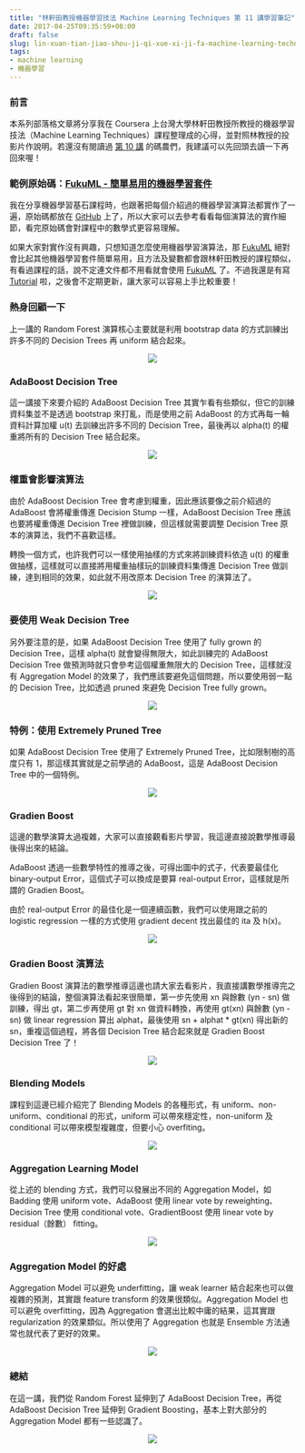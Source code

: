 ```yaml
---
title: "林軒田教授機器學習技法 Machine Learning Techniques 第 11 講學習筆記"
date: 2017-04-25T09:35:59+08:00
draft: false
slug: lin-xuan-tian-jiao-shou-ji-qi-xue-xi-ji-fa-machine-learning-techniques-di-11-jiang-xue-xi-bi-ji
tags:
- machine learning
- 機器學習
---
```


### 前言

本系列部落格文章將分享我在 Coursera 上台灣大學林軒田教授所教授的機器學習技法（Machine Learning Techniques）課程整理成的心得，並對照林教授的投影片作說明。若還沒有閱讀過 [第 10 講](http://blog.fukuball.com/lin-xuan-tian-jiao-shou-ji-qi-xue-xi-ji-fa-machine-learning-techniques-di-10-jiang-xue-xi-bi-ji/) 的碼農們，我建議可以先回頭去讀一下再回來喔！

### 範例原始碼：[FukuML - 簡單易用的機器學習套件](https://github.com/fukuball/fuku-ml)

我在分享機器學習基石課程時，也跟著把每個介紹過的機器學習演算法都實作了一遍，原始碼都放在 [GitHub](https://github.com/fukuball/fuku-ml) 上了，所以大家可以去參考看看每個演算法的實作細節，看完原始碼會對課程中的數學式更容易理解。

如果大家對實作沒有興趣，只想知道怎麼使用機器學習演算法，那 [FukuML](https://github.com/fukuball/fuku-ml) 絕對會比起其他機器學習套件簡單易用，且方法及變數都會跟林軒田教授的課程類似，有看過課程的話，說不定連文件都不用看就會使用 [FukuML](https://github.com/fukuball/fuku-ml) 了。不過我還是有寫 [Tutorial](https://github.com/fukuball/FukuML-Tutorial) 啦，之後會不定期更新，讓大家可以容易上手比較重要！

### 熱身回顧一下

上一講的 Random Forest 演算核心主要就是利用 bootstrap data 的方式訓練出許多不同的 Decision Trees 再 uniform 結合起來。


<p style="text-align:center">
    <img src="http://static.obeobe.com/image/blog-image/Machine-Learning-Techniques-11-01.png">
</p>

### AdaBoost Decision Tree

這一講接下來要介紹的 AdaBoost Decision Tree 其實乍看有些類似，但它的訓練資料集並不是透過 bootstrap 來打亂，而是使用之前 AdaBoost 的方式再每一輪資料計算加權 u(t) 去訓練出許多不同的 Decision Tree，最後再以 alpha(t) 的權重將所有的 Decision Tree 結合起來。

<p style="text-align:center">
    <img src="http://static.obeobe.com/image/blog-image/Machine-Learning-Techniques-11-02.png">
</p>

### 權重會影響演算法

由於 AdaBoost Decision Tree 會考慮到權重，因此應該要像之前介紹過的 AdaBoost 會將權重傳進 Decision Stump 一樣，AdaBoost Decision Tree 應該也要將權重傳進 Decision Tree 裡做訓練，但這樣就需要調整 Decision Tree 原本的演算法，我們不喜歡這樣。

轉換一個方式，也許我們可以一樣使用抽樣的方式來將訓練資料依造 u(t) 的權重做抽樣，這樣就可以直接將用權重抽樣玩的訓練資料集傳進 Decision Tree 做訓練，達到相同的效果，如此就不用改原本 Decision Tree 的演算法了。

<p style="text-align:center">
    <img src="http://static.obeobe.com/image/blog-image/Machine-Learning-Techniques-11-03.png">
</p>

### 要使用 Weak Decision Tree

另外要注意的是，如果 AdaBoost Decision Tree 使用了 fully grown 的 Decision Tree，這樣 alpha(t) 就會變得無限大，如此訓練完的 AdaBoost Decision Tree 做預測時就只會參考這個權重無限大的 Decision Tree，這樣就沒有 Aggregation Model 的效果了，我們應該要避免這個問題，所以要使用弱一點的 Decision Tree，比如透過 pruned 來避免 Decision Tree fully grown。

<p style="text-align:center">
    <img src="http://static.obeobe.com/image/blog-image/Machine-Learning-Techniques-11-04.png">
</p>

### 特例：使用 Extremely Pruned Tree

如果 AdaBoost Decision Tree 使用了 Extremely Pruned Tree，比如限制樹的高度只有 1，那這樣其實就是之前學過的 AdaBoost，這是 AdaBoost Decision Tree 中的一個特例。

<p style="text-align:center">
    <img src="http://static.obeobe.com/image/blog-image/Machine-Learning-Techniques-11-05.png">
</p>

### Gradien Boost

這邊的數學演算太過複雜，大家可以直接觀看影片學習，我這邊直接說數學推導最後得出來的結論。

AdaBoost 透過一些數學特性的推導之後，可得出圖中的式子，代表要最佳化 binary-output Error，這個式子可以換成是要算 real-output Error，這樣就是所謂的 Gradien Boost。

由於 real-output Error 的最佳化是一個連續函數，我們可以使用跟之前的 logistic regression 一樣的方式使用 gradient decent 找出最佳的 ita 及 h(x)。

<p style="text-align:center">
    <img src="http://static.obeobe.com/image/blog-image/Machine-Learning-Techniques-11-06.png">
</p>

### Gradien Boost 演算法

Gradien Boost 演算法的數學推導這邊也請大家去看影片，我直接講數學推導完之後得到的結論，整個演算法看起來很簡單，第一步先使用 xn 與餘數 (yn - sn) 做訓練，得出 gt，第二步再使用 gt 對 xn 做資料轉換，再使用 gt(xn) 與餘數 (yn - sn) 做 linear regression 算出 alphat，最後使用 sn + alphat * gt(xn) 得出新的 sn，重複這個過程，將各個 Decision Tree 結合起來就是 Gradien Boost Decision Tree 了！


<p style="text-align:center">
    <img src="http://static.obeobe.com/image/blog-image/Machine-Learning-Techniques-11-07.png">
</p>

### Blending Models

課程到這邊已經介紹完了 Blending Models 的各種形式，有 uniform、non-uniform、conditional 的形式，uniform 可以帶來穩定性，non-uniform 及 conditional 可以帶來模型複雜度，但要小心 overfiting。

<p style="text-align:center">
    <img src="http://static.obeobe.com/image/blog-image/Machine-Learning-Techniques-11-08.png">
</p>

### Aggregation Learning Model

從上述的 blending 方式，我們可以發展出不同的 Aggregation Model，如 Badding 使用 uniform vote、AdaBoost 使用 linear vote by reweighting、Decision Tree 使用 conditional vote、GradientBoost 使用 linear vote by residual（餘數） fitting。

<p style="text-align:center">
    <img src="http://static.obeobe.com/image/blog-image/Machine-Learning-Techniques-11-09.png">
</p>

### Aggregation Model 的好處

Aggregation Model 可以避免 underfitting，讓 weak learner 結合起來也可以做複雜的預測，其實跟 feature transform 的效果很類似。Aggregation Model 也可以避免 overfitting，因為 Aggregation 會選出比較中庸的結果，這其實跟 regularization 的效果類似。所以使用了 Aggregation 也就是 Ensemble 方法通常也就代表了更好的效果。

<p style="text-align:center">
    <img src="http://static.obeobe.com/image/blog-image/Machine-Learning-Techniques-11-11.png">
</p>

### 總結

在這一講，我們從 Random Forest 延伸到了 AdaBoost Decision Tree，再從 AdaBoost Decision Tree 延伸到 Gradient Boosting，基本上對大部分的 Aggregation Model 都有一些認識了。

<p style="text-align:center">
    <img src="http://static.obeobe.com/image/blog-image/Machine-Learning-Techniques-11-12.png">
</p>
